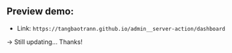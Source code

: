 ## Preview demo:

- Link: `https://tangbaotrann.github.io/admin__server-action/dashboard`

-> Still updating... Thanks!
